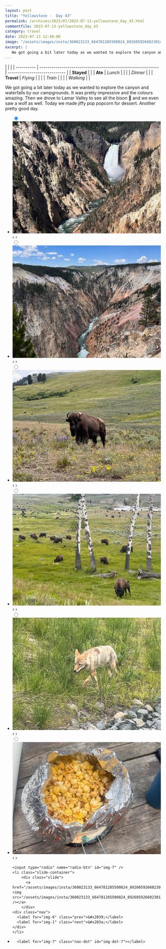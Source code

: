 ```yaml
---
layout: post
title: "Yellowstone -  Day 43"
permalink: /archives/2023/07/2023-07-13-yellowstone_day_43.html
commentfile: 2023-07-13-yellowstone_day_43
category: travel
date: 2023-07-13 12:48:00
image: "/assets/images/insta/360023133_664781285500824_892605926602301480_n_18091743706348985.jpg"
excerpt: |
   We got going a bit later today as we wanted to explore the canyon and waterfalls by our campgrounds. It was pretty impressive and the colours amazing. Then we drove to Lamar Valley to see all the bison 🦬 and we even saw a wolf as well. Today we made jiffy pop popcorn for dessert. Another pretty good day.
---
```


|            |                                                              |
| ---------- | ------------------------------------------------------------ | ----------------------------- |
| **Stayed** |  |
| **Ate**    | _Lunch_                                                      |          |
|            | _Dinner_                                                     |          |
| **Travel** | _Flying_                                                     |          |
|            | _Train_                                                      |          |
|            | _Walking_                                                    |          |


 We got going a bit later today as we wanted to explore the canyon and waterfalls by our campgrounds. It was pretty impressive and the colours amazing. Then we drove to Lamar Valley to see all the bison 🦬 and we even saw a wolf as well. Today we made jiffy pop popcorn for dessert. Another pretty good day.


<ul class="slides">
    <input type="radio" name="radio-btn" id="img-1" checked="checked" />
    <li class="slide-container">
        <div class="slide">
          <a href="/assets/images/insta/359737167_583239190651766_2160671024409634655_n_17971899029296219.jpg"><img src="/assets/images/insta/359737167_583239190651766_2160671024409634655_n_17971899029296219.jpg" /></a>
        </div>
    <div class="nav">
      <label for="img-7" class="prev">&#x2039;</label>
      <label for="img-2" class="next">&#x203a;</label>
    </div>
    </li>
        <input type="radio" name="radio-btn" id="img-2"  />
    <li class="slide-container">
        <div class="slide">
          <a href="/assets/images/insta/360034237_840317594195919_4950958256278266598_n_18005617588872566.jpg"><img src="/assets/images/insta/360034237_840317594195919_4950958256278266598_n_18005617588872566.jpg" /></a>
        </div>
    <div class="nav">
      <label for="img-1" class="prev">&#x2039;</label>
      <label for="img-3" class="next">&#x203a;</label>
    </div>
    </li>
        <input type="radio" name="radio-btn" id="img-3"  />
    <li class="slide-container">
        <div class="slide">
          <a href="/assets/images/insta/359853846_1366159834284025_8834472084182591495_n_17916410588774739.jpg"><img src="/assets/images/insta/359853846_1366159834284025_8834472084182591495_n_17916410588774739.jpg" /></a>
        </div>
    <div class="nav">
      <label for="img-2" class="prev">&#x2039;</label>
      <label for="img-4" class="next">&#x203a;</label>
    </div>
    </li>
        <input type="radio" name="radio-btn" id="img-4"  />
    <li class="slide-container">
        <div class="slide">
          <a href="/assets/images/insta/360039669_621951376573664_819197440137556390_n_17852946618004614.jpg"><img src="/assets/images/insta/360039669_621951376573664_819197440137556390_n_17852946618004614.jpg" /></a>
        </div>
    <div class="nav">
      <label for="img-3" class="prev">&#x2039;</label>
      <label for="img-5" class="next">&#x203a;</label>
    </div>
    </li>
        <input type="radio" name="radio-btn" id="img-5"  />
    <li class="slide-container">
        <div class="slide">
          <a href="/assets/images/insta/360155339_1315011162420028_6924359229819157956_n_17925621458732896.jpg"><img src="/assets/images/insta/360155339_1315011162420028_6924359229819157956_n_17925621458732896.jpg" /></a>
        </div>
    <div class="nav">
      <label for="img-4" class="prev">&#x2039;</label>
      <label for="img-6" class="next">&#x203a;</label>
    </div>
    </li>
        <input type="radio" name="radio-btn" id="img-6"  />
    <li class="slide-container">
        <div class="slide">
          <a href="/assets/images/insta/359830320_232671713046190_5969143419905883730_n_18043984876469032.jpg"><img src="/assets/images/insta/359830320_232671713046190_5969143419905883730_n_18043984876469032.jpg" /></a>
        </div>
    <div class="nav">
      <label for="img-5" class="prev">&#x2039;</label>
      <label for="img-7" class="next">&#x203a;</label>
    </div>
    </li>
    
    <input type="radio" name="radio-btn" id="img-7" />
    <li class="slide-container">
        <div class="slide">
          <a href="/assets/images/insta/360023133_664781285500824_892605926602301480_n_18091743706348985.jpg"><img src="/assets/images/insta/360023133_664781285500824_892605926602301480_n_18091743706348985.jpg" /></a>
        </div>
    <div class="nav">
      <label for="img-6" class="prev">&#x2039;</label>
      <label for="img-1" class="next">&#x203a;</label>
    </div>
    </li>
			
<li class="nav-dots">
      <label for="img-1" class="nav-dot" id="img-dot-1"></label>
      <label for="img-2" class="nav-dot" id="img-dot-2"></label>
      <label for="img-3" class="nav-dot" id="img-dot-3"></label>
      <label for="img-4" class="nav-dot" id="img-dot-4"></label>
      <label for="img-5" class="nav-dot" id="img-dot-5"></label>
      <label for="img-6" class="nav-dot" id="img-dot-6"></label>

      <label for="img-7" class="nav-dot" id="img-dot-7"></label>

</li>
</ul>        
             

		